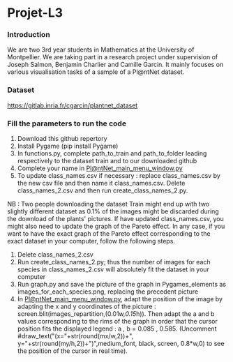 # Projet-L3

### Introduction

We are two 3rd year students in Mathematics at the University of Montpellier. We are taking part in a research project under supervision of Joseph Salmon, Benjamin Charlier and Camille Garcin.
It mainly focuses on various visualisation tasks of a sample of a Pl@ntNet dataset.

### Dataset

https://gitlab.inria.fr/cgarcin/plantnet_dataset

### Fill the parameters to run the code

1. Download this github repertory
2. Install Pygame (pip install Pygame)
3. In functions.py, complete path_to_train and path_to_folder leading respectively to the dataset train and to our downloaded github
4. Complete your name in Pl@ntNet_main_menu_window.py
5. To update class_names.csv if necessary : replace class_names.csv by the new csv file and then name it class_names.csv. Delete class_names_2.csv and then run create_class_names_2.py.

NB : Two people downloading the dataset Train might end up with two slightly different dataset as 0.1% of the images might be discarded during the download of the plants' pictures. If have updated class_names.csv, you might also need to update the graph of the Pareto effect.
In any case, if you want to have the exact graph of the Pareto effect corresponding to the exact dataset in your computer, follow the following steps.

1. Delete class_names_2.csv
2. Run create_class_names_2.py; thus the number of images for each species in class_names_2.csv will absolutely fit the dataset in your computer
3. Run graph.py and save the picture of the graph in Pygames_elements as images_for_each_species.png, replacing the precedent picture
4. In Pl@ntNet_main_menu_window.py, adapt the position of the image by adapting the x and y coordinates of the picture : screen.blit(images_repartition,(0.01*w,0.15*h)). Then adapt the a and b values corresponding to the rims of the graph in order that the cursor position fits the displayed legend : a , b = 0.085 , 0.585. (Uncomment #draw_text("(x="+str(round(mx/w,2))+", y="+str(round(my/h,2))+")",medium_font, black, screen, 0.8*w,0) to see the position of the cursor in real time).
